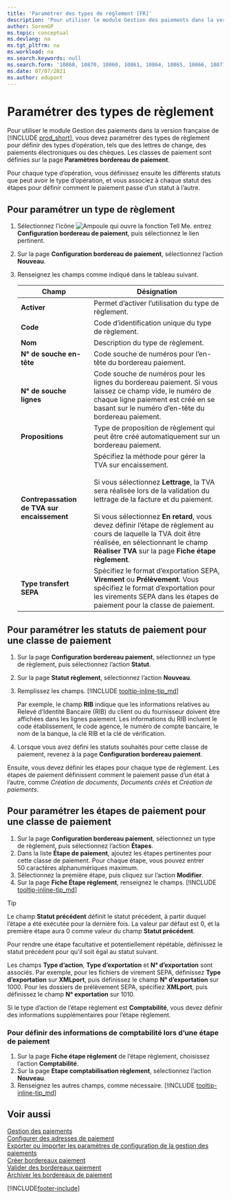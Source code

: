 ```yaml
---
title: 'Paramétrer des types de règlement [FR]'
description: 'Pour utiliser le module Gestion des paiements dans la version française, vous devez paramétrer des types de règlement pour définir des types d’opération, tels que des lettres de change, des paiements électroniques ou des chèques.'
author: SorenGP
ms.topic: conceptual
ms.devlang: na
ms.tgt_pltfrm: na
ms.workload: na
ms.search.keywords: null
ms.search.form: '10868, 10870, 10860, 10861, 10864, 10865, 10866, 10871, 10872, 10873, 10874, 10877, 10878, 10879, 10869, 10867, 10882, 10880'
ms.date: 07/07/2021
ms.author: edupont
---
```

# <a name="set-up-payment-classes" />Paramétrer des types de règlement

Pour utiliser le module Gestion des paiements dans la version française de [!INCLUDE [prod_short](../../includes/prod_short.md)], vous devez paramétrer des types de règlement pour définir des types d’opération, tels que des lettres de change, des paiements électroniques ou des chèques. Les classes de paiement sont définies sur la page **Paramètres bordereau de paiement**.  

Pour chaque type d’opération, vous définissez ensuite les différents statuts que peut avoir le type d’opération, et vous associez à chaque statut des étapes pour définir comment le paiement passe d’un statut à l’autre.  

## <a name="to-set-up-a-payment-class" />Pour paramétrer un type de règlement

1. Sélectionnez l’icône ![Ampoule qui ouvre la fonction Tell Me.](../../media/ui-search/search_small.png "Dites-moi ce que vous voulez faire") entrez **Configuration bordereau de paiement**, puis sélectionnez le lien pertinent.  
2. Sur la page **Configuration bordereau de paiement**, sélectionnez l’action **Nouveau**.  
3. Renseignez les champs comme indiqué dans le tableau suivant.  

    |Champ|Désignation|  
    |---------------------------------|---------------------------------------|  
    |**Activer**|Permet d’activer l’utilisation du type de règlement.|  
    |**Code**|Code d’identification unique du type de règlement.|  
    |**Nom**|Description du type de règlement.|  
    |**N° de souche en-tête**|Code souche de numéros pour l’en-tête du bordereau paiement.|  
    |**N° de souche lignes**|Code souche de numéros pour les lignes du bordereau paiement. Si vous laissez ce champ vide, le numéro de chaque ligne paiement est créé en se basant sur le numéro d’en-tête du bordereau paiement.|  
    |**Propositions**|Type de proposition de règlement qui peut être créé automatiquement sur un bordereau paiement.|  
    |**Contrepassation de TVA sur encaissement**|Spécifiez la méthode pour gérer la TVA sur encaissement.<br /><br /> Si vous sélectionnez **Lettrage**, la TVA sera réalisée lors de la validation du lettrage de la facture et du paiement.<br /><br /> Si vous sélectionnez **En retard**, vous devez définir l’étape de règlement au cours de laquelle la TVA doit être réalisée, en sélectionnant le champ **Réaliser TVA** sur la page **Fiche étape règlement**.|  
    |**Type transfert SEPA**|Spécifiez le format d’exportation SEPA, **Virement** ou **Prélèvement**. Vous spécifiez le format d’exportation pour les virements SEPA dans les étapes de paiement pour la classe de paiement.|  

## <a name="to-set-up-payment-statuses-for-a-payment-class" />Pour paramétrer les statuts de paiement pour une classe de paiement

1. Sur la page **Configuration bordereau paiement**, sélectionnez un type de règlement, puis sélectionnez l’action **Statut**.  
2. Sur la page **Statut règlement**, sélectionnez l’action **Nouveau**.  
3. Remplissez les champs. [!INCLUDE [tooltip-inline-tip_md](../../includes/tooltip-inline-tip_md.md)]  

    Par exemple, le champ **RIB** indique que les informations relatives au Relevé d’Identité Bancaire (RIB) du client ou du fournisseur doivent être affichées dans les lignes paiement. Les informations du RIB incluent le code établissement, le code agence, le numéro de compte bancaire, le nom de la banque, la clé RIB et la clé de vérification.

4. Lorsque vous avez défini les statuts souhaités pour cette classe de paiement, revenez à la page **Configuration bordereau paiement**.  

Ensuite, vous devez définir les étapes pour chaque type de règlement. Les étapes de paiement définissent comment le paiement passe d’un état à l’autre, comme *Création de documents*, *Documents créés* et *Création de paiements*.  

## <a name="to-set-up-payment-steps-for-a-payment-class" />Pour paramétrer les étapes de paiement pour une classe de paiement

1. Sur la page **Configuration bordereau paiement**, sélectionnez un type de règlement, puis sélectionnez l’action **Étapes**.  
2. Dans la liste **Étape de paiement**, ajoutez les étapes pertinentes pour cette classe de paiement. Pour chaque étape, vous pouvez entrer 50 caractères alphanumériques maximum.  
3. Sélectionnez la première étape, puis cliquez sur l’action **Modifier**.  
4. Sur la page **Fiche Étape règlement**, renseignez le champs. [!INCLUDE [tooltip-inline-tip_md](../../includes/tooltip-inline-tip_md.md)]

> [!TIP]
> Le champ **Statut précédent** définit le statut précédent, à partir duquel l’étape a été exécutée pour la dernière fois. La valeur par défaut est 0, et la première étape aura 0 comme valeur du champ **Statut précédent**.
>
> Pour rendre une étape facultative et potentiellement répétable, définissez le statut précédent pour qu’il soit égal au statut suivant.
>
> Les champs **Type d’action**, **Type d’exportation** et **N° d’exportation** sont associés. Par exemple, pour les fichiers de virement SEPA, définissez **Type d’exportation** sur **XMLport**, puis définissez le champ **N° d’exportation** sur 1000. Pour les dossiers de prélèvement SEPA, spécifiez **XMLport**, puis définissez le champ **N° exportation** sur 1010.

Si le type d’action de l’étape règlement est **Comptabilité**, vous devez définir des informations supplémentaires pour l’étape règlement.  

### <a name="to-set-up-ledger-information-for-a-payment-step" />Pour définir des informations de comptabilité lors d’une étape de paiement

1. Sur la page **Fiche étape règlement** de l’étape règlement, choisissez l’action **Comptabilité**.  
2. Sur la page **Etape comptabilisation règlement**, sélectionnez l’action **Nouveau**.  
3. Renseignez les autres champs, comme nécessaire. [!INCLUDE [tooltip-inline-tip_md](../../includes/tooltip-inline-tip_md.md)]

## <a name="see-also" />Voir aussi

 [Gestion des paiements](payment-management.md)  
 [Configurer des adresses de paiement](how-to-set-up-payment-addresses.md)  
 [Exporter ou importer les paramètres de configuration de la gestion des paiements](how-to-export-or-import-payment-management-setup-parameters.md)  
 [Créer bordereaux paiement](how-to-create-payment-slips.md)  
 [Valider des bordereaux paiement](how-to-post-payment-slips.md)  
 [Archiver les bordereaux de paiement](how-to-archive-payment-slips.md)

[!INCLUDE[footer-include](../../includes/footer-banner.md)]

